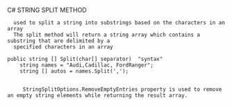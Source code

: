 C# STRING SPLIT METHOD
      
      used to split a string into substrings based on the characters in an array
      The split method will return a string array which contains a substring that are delimited by a 
      specified characters in an array

    public string [] Split(char[] separator)  "syntax"
        string names = "Audi,Cadillac, FordRanger";
        string [] autos = names.Split(',');
        
  
         StringSplitOptions.RemoveEmptyEntries property is used to remove an empty string elements while returning the result array.

 
      
      
      